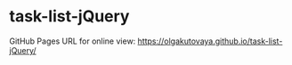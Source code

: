 # task-list-jQuery

GitHub Pages URL for online view: https://olgakutovaya.github.io/task-list-jQuery/
